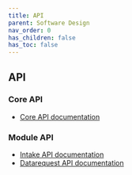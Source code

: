 ```yaml
---
title: API
parent: Software Design
nav_order: 0
has_children: false
has_toc: false
---
```

## API

### Core API
- [Core API documentation](https://petstore.swagger.io/?url=https://utrechtuniversity.github.io/yoda-ruleset/api_core.json)

### Module API
- [Intake API documentation](https://petstore.swagger.io/?url=https://utrechtuniversity.github.io/yoda-ruleset/api_intake.json)
- [Datarequest API documentation](https://petstore.swagger.io/?url=https://utrechtuniversity.github.io/yoda-ruleset/api_datarequest.json)
